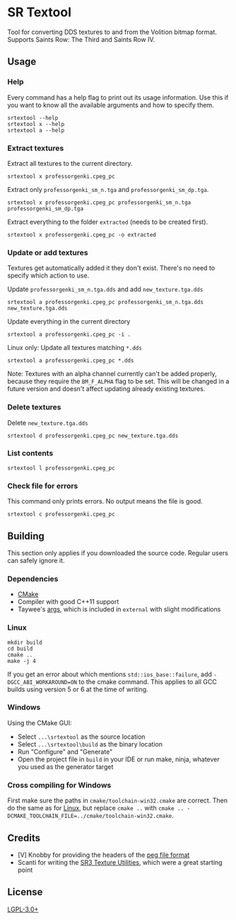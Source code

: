 # SR Textool

Tool for converting DDS textures to and from the Volition bitmap format.
Supports Saints Row: The Third and Saints Row IV.


## Usage

### Help

Every command has a help flag to print out its usage information. Use this if
you want to know all the available arguments and how to specify them.
```
srtextool --help
srtextool x --help
srtextool a --help
```

### Extract textures

Extract all textures to the current directory.
```
srtextool x professorgenki.cpeg_pc
```

Extract only `professorgenki_sm_n.tga` and `professorgenki_sm_dp.tga`.
```
srtextool x professorgenki.cpeg_pc professorgenki_sm_n.tga professorgenki_sm_dp.tga
```

Extract everything to the folder `extracted` (needs to be created first).
```
srtextool x professorgenki.cpeg_pc -o extracted
```

### Update or add textures

Textures get automatically added it they don't exist. There's no need to
specify which action to use.

Update `professorgenki_sm_n.tga.dds` and add `new_texture.tga.dds`
```
srtextool a professorgenki.cpeg_pc professorgenki_sm_n.tga.dds new_texture.tga.dds
```

Update everything in the current directory
```
srtextool a professorgenki.cpeg_pc -i .
```

Linux only: Update all textures matching `*.dds`
```
srtextool a professorgenki.cpeg_pc *.dds
```

Note: Textures with an alpha channel currently can't be added properly,
because they require the `BM_F_ALPHA` flag to be set. This will be changed
in a future version and doesn't affect updating already existing textures.

### Delete textures

Delete `new_texture.tga.dds`
```
srtextool d professorgenki.cpeg_pc new_texture.tga.dds
```

### List contents

```
srtextool l professorgenki.cpeg_pc
```

### Check file for errors

This command only prints errors. No output means the file is good.
```
srtextool c professorgenki.cpeg_pc
```


## Building

This section only applies if you downloaded the source code. Regular users
can safely ignore it.

### Dependencies

* [CMake]
* Compiler with good C++11 support
* Taywee's [args], which is included in `external` with slight modifications

### Linux

```
mkdir build
cd build
cmake ..
make -j 4
```

If you get an error about which mentions `std::ios_base::failure`, add
`-DGCC_ABI_WORKAROUND=ON` to the cmake command. This applies to all
GCC builds using version 5 or 6 at the time of writing.

### Windows

Using the CMake GUI:

* Select `...\srtextool` as the source location
* Select `...\srtextool\build` as the binary location
* Run "Configure" and "Generate"
* Open the project file in `build` in your IDE or run make, ninja, whatever
  you used as the generator target

### Cross compiling for Windows

First make sure the paths in `cmake/toolchain-win32.cmake` are correct. Then
do the same as for [Linux](#linux), but replace `cmake ..` with
`cmake .. -DCMAKE_TOOLCHAIN_FILE=../cmake/toolchain-win32.cmake`.


## Credits

* \[V\] Knobby for providing the headers of the [peg file format]
* Scanti for writing the [SR3 Texture Utilities], which were a great starting
  point


## License

[LGPL-3.0+](LICENSE)



[CMake]: https://cmake.org/
[args]: https://github.com/Taywee/args
[peg file format]: https://www.saintsrowmods.com/forum/threads/peg-file-format.2908/
[SR3 Texture Utilities]: https://www.saintsrowmods.com/forum/threads/sr3-texture-utilities.566/

